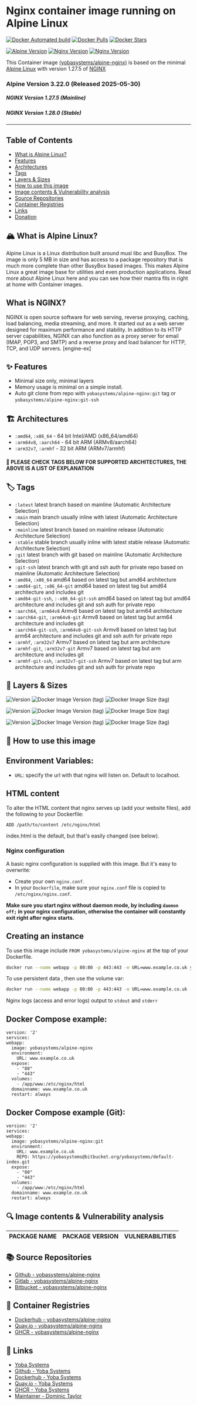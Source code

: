 # Nginx container image running on Alpine Linux

[![Docker Automated build](https://img.shields.io/docker/automated/yobasystems/alpine-nginx.svg?style=for-the-badge&logo=docker)](https://hub.docker.com/r/yobasystems/alpine-nginx/)
[![Docker Pulls](https://img.shields.io/docker/pulls/yobasystems/alpine-nginx.svg?style=for-the-badge&logo=docker)](https://hub.docker.com/r/yobasystems/alpine-nginx/)
[![Docker Stars](https://img.shields.io/docker/stars/yobasystems/alpine-nginx.svg?style=for-the-badge&logo=docker)](https://hub.docker.com/r/yobasystems/alpine-nginx/)

[![Alpine Version](https://img.shields.io/badge/Alpine%20version-v3.22.0-green.svg?style=for-the-badge)](https://alpinelinux.org/)
[![Nginx Version](https://img.shields.io/badge/Nginx%20Mainline-v1.27.5-green.svg?style=for-the-badge)](https://nginx.org/en/)
[![Nginx Version](https://img.shields.io/badge/Nginx%20Stable-v1.28.0-green.svg?style=for-the-badge)](https://nginx.org/en/)


This Container image [(yobasystems/alpine-nginx)](https://hub.docker.com/r/yobasystems/alpine-nginx/) is based on the minimal [Alpine Linux](https://alpinelinux.org/) with version 1.27.5 of [NGINX](https://nginx.org/en/)


### Alpine Version 3.22.0 (Released 2025-05-30)
##### NGINX Version 1.27.5 (Mainline)
##### NGINX Version 1.28.0 (Stable)

----


## Table of Contents

- [What is Alpine Linux?](#what-is-alpine-linux)
- [Features](#features)
- [Architectures](#architectures)
- [Tags](#tags)
- [Layers & Sizes](#layers--sizes)
- [How to use this image](#how-to-use-this-image)
- [Image contents & Vulnerability analysis](#image-contents--vulnerability-analysis)
- [Source Repositories](#source-repositories)
- [Container Registries](#container-registries)
- [Links](#links)
- [Donation](#donation)


## 🏔️ What is Alpine Linux?
Alpine Linux is a Linux distribution built around musl libc and BusyBox. The image is only 5 MB in size and has access to a package repository that is much more complete than other BusyBox based images. This makes Alpine Linux a great image base for utilities and even production applications. Read more about Alpine Linux here and you can see how their mantra fits in right at home with Container images.

## What is NGINX?
NGINX is open source software for web serving, reverse proxying, caching, load balancing, media streaming, and more. It started out as a web server designed for maximum performance and stability. In addition to its HTTP server capabilities, NGINX can also function as a proxy server for email (IMAP, POP3, and SMTP) and a reverse proxy and load balancer for HTTP, TCP, and UDP servers. [engine-ex]

## ✨ Features

* Minimal size only, minimal layers
* Memory usage is minimal on a simple install.
* Auto git clone from repo with `yobasystems/alpine-nginx:git` tag or `yobasystems/alpine-nginx:git-ssh`

## 🏗️ Architectures

* ```:amd64```, ```:x86_64``` - 64 bit Intel/AMD (x86_64/amd64)
* ```:arm64v8```, ```:aarch64``` - 64 bit ARM (ARMv8/aarch64)
* ```:arm32v7```, ```:armhf``` - 32 bit ARM (ARMv7/armhf)

#### 📝 PLEASE CHECK TAGS BELOW FOR SUPPORTED ARCHITECTURES, THE ABOVE IS A LIST OF EXPLANATION

## 🏷️ Tags

* ```:latest``` latest branch based on mainline (Automatic Architecture Selection)
* ```:main``` main branch usually inline with latest (Automatic Architecture Selection)
* ```:mainline``` latest branch based on mainline release (Automatic Architecture Selection)
* ```:stable``` stable branch usually inline with latest stable release (Automatic Architecture Selection)
* ```:git``` latest branch with git based on mainline (Automatic Architecture Selection)
* ```:git-ssh``` latest branch with git and ssh auth for private repo based on mainline (Automatic Architecture Selection)
* ```:amd64```, ```:x86_64``` amd64 based on latest tag but amd64 architecture
* ```:amd64-git```, ```:x86_64-git``` amd64 based on latest tag but amd64 architecture and includes git
* ```:amd64-git-ssh```, ```:-x86_64-git-ssh``` amd64 based on latest tag but amd64 architecture and includes git and ssh auth for private repo
* ```:aarch64```, ```:arm64v8``` Armv8 based on latest tag but arm64 architecture
* ```:aarch64-git```, ```:arm64v8-git``` Armv8 based on latest tag but arm64 architecture and includes git
* ```:aarch64-git-ssh```, ```:arm64v8-git-ssh``` Armv8 based on latest tag but arm64 architecture and includes git and ssh auth for private repo
* ```:armhf```, ```:arm32v7``` Armv7 based on latest tag but arm architecture
* ```:armhf-git```, ```:arm32v7-git``` Armv7 based on latest tag but arm architecture and includes git
* ```:armhf-git-ssh```, ```:arm32v7-git-ssh``` Armv7 based on latest tag but arm architecture and includes git and ssh auth for private repo

## 📏 Layers & Sizes

![Version](https://img.shields.io/badge/version-amd64-blue.svg?style=for-the-badge)
![Docker Image Version (tag)](https://img.shields.io/docker/v/yobasystems/alpine-nginx/amd64.svg?style=for-the-badge)
![Docker Image Size (tag)](https://img.shields.io/docker/image-size/yobasystems/alpine-nginx/amd64.svg?style=for-the-badge)

![Version](https://img.shields.io/badge/version-aarch64-blue.svg?style=for-the-badge)
![Docker Image Version (tag)](https://img.shields.io/docker/v/yobasystems/alpine-nginx/aarch64.svg?style=for-the-badge)
![Docker Image Size (tag)](https://img.shields.io/docker/image-size/yobasystems/alpine-nginx/aarch64.svg?style=for-the-badge)

![Version](https://img.shields.io/badge/version-armhf-blue.svg?style=for-the-badge)
![Docker Image Version (tag)](https://img.shields.io/docker/v/yobasystems/alpine-nginx/armhf.svg?style=for-the-badge)
![Docker Image Size (tag)](https://img.shields.io/docker/image-size/yobasystems/alpine-nginx/armhf.svg?style=for-the-badge)


## 🚀 How to use this image
## Environment Variables:

* `URL`: specify the url with that nginx will listen on. Default to localhost.

## HTML content

To alter the HTML content that nginx serves up (add your website files), add the following to your Dockerfile:

```
ADD /path/to/content /etc/nginx/html
```

index.html is the default, but that's easily changed (see below).

### Nginx configuration

A basic nginx configuration is supplied with this image. But it's easy to overwrite:

- Create your own `nginx.conf`.
- In your `Dockerfile`, make sure your `nginx.conf` file is copied to `/etc/nginx/nginx.conf`.

**Make sure you start nginx without daemon mode, by including `daemon off;` in your nginx configuration, otherwise the container will constantly exit right after nginx starts.**

## Creating an instance

To use this image include `FROM yobasystems/alpine-nginx` at the top of your Dockerfile.

```bash
docker run --name webapp -p 80:80 -p 443:443 -e URL=www.example.co.uk yobasystems/alpine-nginx
```

To use persistent data , then use the volume var:

```bash
docker run --name webapp -p 80:80 -p 443:443 -e URL=www.example.co.uk -v /app/www:/etc/nginx/html yobasystems/alpine-nginx
```


Nginx logs (access and error logs) output to `stdout` and `stderr`

## Docker Compose example:

```yalm
version: '2'
services:
webapp:
  image: yobasystems/alpine-nginx
  environment:
    URL: www.example.co.uk
  expose:
    - "80"
    - "443"
  volumes:
    - /app/www:/etc/nginx/html
  domainname: www.example.co.uk
  restart: always
```

## Docker Compose example (Git):

```yalm
version: '2'
services:
webapp:
  image: yobasystems/alpine-nginx:git
  environment:
    URL: www.example.co.uk
    REPO: https://yobasystems@bitbucket.org/yobasystems/default-index.git
  expose:
    - "80"
    - "443"
  volumes:
    - /app/www:/etc/nginx/html
  domainname: www.example.co.uk
  restart: always
```

## 🔍 Image contents & Vulnerability analysis

| PACKAGE NAME          | PACKAGE VERSION | VULNERABILITIES |
|-----------------------|-----------------|-----------------|


## 📚 Source Repositories

* [Github - yobasystems/alpine-nginx](https://github.com/yobasystems/alpine-nginx)
* [Gitlab - yobasystems/alpine-nginx](https://gitlab.com/yobasystems/alpine-nginx)
* [Bitbucket - yobasystems/alpine-nginx](https://bitbucket.org/yobasystems/alpine-nginx/)


## 🐳 Container Registries

* [Dockerhub - yobasystems/alpine-nginx](https://hub.docker.com/r/yobasystems/alpine-nginx/)
* [Quay.io - yobasystems/alpine-nginx](https://quay.io/repository/yobasystems/alpine-nginx)
* [GHCR - yobasystems/alpine-nginx](https://ghcr.io/yobasystems/alpine-nginx)


## 🔗 Links

* [Yoba Systems](https://yoba.systems/)
* [Github - Yoba Systems](https://github.com/yobasystems/)
* [Dockerhub - Yoba Systems](https://hub.docker.com/u/yobasystems/)
* [Quay.io - Yoba Systems](https://quay.io/organization/yobasystems)
* [GHCR - Yoba Systems](https://ghcr.io/yobasystems)
* [Maintainer - Dominic Taylor](https://github.com/dominictayloruk)